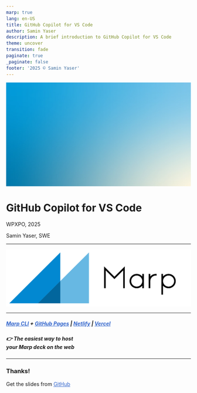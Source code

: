```yaml
---
marp: true
lang: en-US
title: GitHub Copilot for VS Code
author: Samin Yaser
description: A brief introduction to GitHub Copilot for VS Code
theme: uncover
transition: fade
paginate: true
_paginate: false
footer: '2025 © Samin Yaser'
---
```


![bg opacity](./assets/gradient.jpg)

# <!--fit--> GitHub Copilot for VS Code

WPXPO, 2025

Samin Yaser, SWE

<style scoped>a { color: #36c; }</style>

<!-- This is presenter note. You can write down notes through HTML comment. -->

---

![Marp bg 60%](https://raw.githubusercontent.com/marp-team/marp/master/marp.png)

---

<!-- _backgroundColor: "#123" -->
<!-- _color: "#fff" -->

##### <!--fit--> [Marp CLI](https://github.com/marp-team/marp-cli) + [GitHub Pages](https://github.com/pages) | [Netlify](https://www.netlify.com/) | [Vercel](https://vercel.com/)

##### <!--fit--> 👉 The easiest way to host<br />your Marp deck on the web

---

### Thanks!

Get the slides from [GitHub](https://github.com/SaminYaser-work/copilot-presentation)